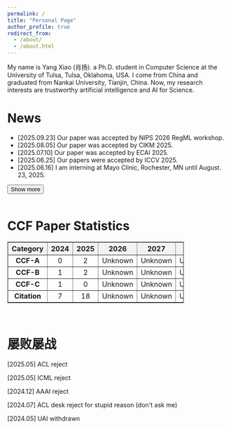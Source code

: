 ```yaml
---
permalink: /
title: "Personal Page"
author_profile: true
redirect_from: 
  - /about/
  - /about.html
---
```

My name is Yang Xiao (肖扬). a Ph.D. student in Computer Science at the University of Tulsa, Tulsa, Oklahoma, USA. I come from China and graduated from Nankai University, Tianjin, China. Now, my research interests are trustworthy artificial intelligence and AI for Science.

News
======

<div id="news-section">
  <ul id="news-list">
    <li>[2025.09.23] Our paper was accepted by NIPS 2026 RegML workshop.</li>
    <li>[2025.08.05] Our paper was accepted by CIKM 2025.</li>
    <li>[2025.07.10] Our paper was accepted by ECAI 2025.</li>
    <li>[2025.06.25] Our papers were accepted by ICCV 2025.</li>
    <li>[2025.06.16] I am interning at Mayo Clinic, Rochester, MN until August. 23, 2025.</li>
    <li class="hidden-news" style="display: none;">[2025.06.09] Our paper was accepted by ICML 2025 CFAgentic Workshop <strong>Oral</strong>.</li>
    <li class="hidden-news" style="display: none;">[2025.03.06] Our paper was accepted by ICLR 2025 Bi-Align Workshop.</li>
    <li class="hidden-news" style="display: none;">[2024.11.29] Our paper was accepted by COLING 2025.</li>
    <li class="hidden-news" style="display: none;">[2024.11.16] Our paper was accepted by LoG 2024.</li>
    <li class="hidden-news" style="display: none;">[2024.07.15] Our paper was accepted by CIKM 2024.</li>
    <li class="hidden-news" style="display: none;">[2024.06.07] Our paper was accepted by ICIP 2024.</li>
  </ul>
  <button onclick="toggleNews()" id="toggle-button">Show more</button>
</div>

<script>
function toggleNews() {
  const hiddenItems = document.querySelectorAll('.hidden-news');
  const btn = document.getElementById('toggle-button');
  const isHidden = hiddenItems[0].style.display === 'none';
  hiddenItems.forEach(item => {
    item.style.display = isHidden ? 'list-item' : 'none';
  });
  btn.textContent = isHidden ? 'Show less' : 'Show more';
}
</script>
<br>

CCF Paper Statistics 
======
<table id="ccf-table" style="width:80%; text-align:center; border-collapse: collapse;" border="1">
  <thead>
    <tr style="background-color:#f2f2f2;">
      <th>Category</th>
      <th>2024</th>
      <th>2025</th>
      <th>2026</th>
      <th>2027</th>
      <th>2028</th>
      <th>Total</th>
    </tr>
  </thead>
  <tbody>
    <tr>
      <td><strong>CCF-A</strong></td>
      <td>0</td>
      <td>2</td>
      <td>Unknown</td>
      <td>Unknown</td>
      <td>Unknown</td>
      <td>2</td>
    </tr>
    <tr>
      <td><strong>CCF-B</strong></td>
      <td>1</td>
      <td>2</td>
      <td>Unknown</td>
      <td>Unknown</td>
      <td>Unknown</td>
      <td>3</td>
    </tr>
    <tr>
      <td><strong>CCF-C</strong></td>
      <td>1</td>
      <td>0</td>
      <td>Unknown</td>
      <td>Unknown</td>
      <td>Unknown</td>
      <td>1</td>
    </tr>
    <tr>
      <td><strong>Citation</strong></td>
      <td>7</td>
      <td>18</td>
      <td>Unknown</td>
      <td>Unknown</td>
      <td>Unknown</td>
      <td>25</td>
    </tr>
  </tbody>
</table>
<br>

屡败屡战
=======
[2025.05] ACL reject

[2025.05] ICML reject

[2024.12] AAAI reject

[2024.07] ACL desk reject for stupid reason (don't ask me)

[2024.05] UAI withdrawn

<!-- 自我介绍
====== -->
<!-- 本人注意力涣散，应试教育成绩差，长期失眠，如果哪天不幸猝死，用此文当作遗言——当然现在它只是一个自我介绍。

中学时代期望从政，实现报国理想，高考入南开大学周恩来政府管理学院应用心理学专业（后该专业并入社会学院，目前只保留研究生授业），后经历各种变故，逐渐将从政目标暂且放下，却又不喜欢本专业，而绩点、排名拉跨，不再有机会转专业，于是自学计算机，机器学习，深度学习，医学影像等领域的技术（主要这玩意确实赚钱），加入本校一团队，经一年的打磨，心态强大，技术成熟，脸皮宽厚，又鼓起勇气套磁成功，终于来到美国一所末流学校念计算机的博士（因为没有钱读海外硕士，没有能力考研本国研究生，也不是科班生去top校，感谢博导的收留）。

我常有拖延、启动困难的现象，这是制约我做事的一大阻碍，因此常常三天打鱼，两天晒网，但是运气不错，大四一年到赴美前还是发了不少文章，学校排名低，导师新AP，自觉没有靠山、没有能力走太远，现在只想做好眼下的工作，走一步看一步，虽然现在qualify都还没过，但初步打算是博士毕业后能有一份互联网企业的工作，若有机会，还想去最一流的院校找找博士后的机会。

中学前一直觉得天赋重要，现在看来，其实大多数工作内容并没有那么多智力门槛，到处都是重复操作的dirty work，越来越觉得勤奋和不气馁的心态是进步的必要条件，回过头来看，世界终究还是一个草台班子，其实高位低位，富人穷人，正国副科的能力差异有很多因素，勤奋并不是充分条件，**沛县黑社会能开两汉四百年，凤阳一伙人能兴皇明三百岁，金田一队人能杀清妖千千万，红安一个县能养开国二百将**。人的命运不仅要看个人的奋斗，更要看发挥的平台与历史的进程，出身贫寒不是耻辱，但个人奋斗终究不是全部，就像历史中的无数例子——出身贫寒者成大业者有之，寒门难出贵子者亦多。

希望自己能够放下奋斗比的牛马思维，用坦然的心态去面对曲折，也许这样，顺其自然，我能走得更远。 -->
<!-- The Exploration during my undergraduate stage
====== -->
<!-- During my undergraduate studies, I pursued a Bachelor's degree of Science in Applied Psychology. A lot of people thought I should be a humanities or social science student. But actually, the psychology education I received covered very hardcore knowledge of mathematics, statistics, and computer science. Many things happened and many people got acquainted with me during this experience, which gradually changed my cognition and helped me find my current life goal. TBH, I am a trash student under the evaluation standards of universities in Mainland China, so I have been trying to break through this evaluation standard and become the person I want to be. I am also very grateful for the help and opportunities of teachers and students along the way. After four years of summarizing, I believe that zuoti (做题, which means examination-oriented education) is not a fixed path, and education has become more of a screening tool. I was eliminated, but I gained more from the education path outside of zuoti than in the first twenty years of my life. the novel path is practice. Setting aside the threshold set by humans, many things can be done by hardworking, and tasks or jobs that require talent are only a few of them. Therefore, 'Identify and solve problems, summarize and learn theories from practice, validate and strengthen theories in practice' are my core methodology for understanding the world at present. -->


